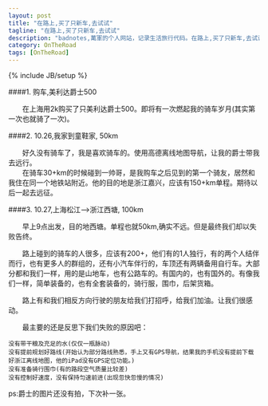 ```yaml
---
layout: post
title: "在路上,买了只新车,去试试"
tagline: "在路上,买了只新车,去试试"
description: "badnotes,萬軍的个人网站，记录生活旅行代码。在路上,买了只新车,去试试"
category: OnTheRoad 
tags: [OnTheRoad]
---
```

{% include JB/setup %}


####1. 购车,美利达爵士500

&emsp;&emsp;在上海用2k购买了只美利达爵士500。即将有一次燃起我的骑车岁月(其实第一次也就骑了一次)。

####2. 10.26,我家到童鞋家, 50km

&emsp;&emsp;好久没有骑车了，我是喜欢骑车的。使用高德离线地图导航，让我的爵士带我去远行。	
&emsp;&emsp;在骑车30+km的时候碰到一帅哥，是我购车之后见到的第一个骑友，居然和我住在同一个地铁站附近。他的目的地是浙江嘉兴，应该有150+km单程。期待以后一起去远征。

####3. 10.27,上海松江-->浙江西塘, 100km

&emsp;&emsp;早上9点出发，目的地西塘。单程也就50km,确实不远。但是最终我们却以失败告终。

&emsp;&emsp;路上碰到的骑车的人很多，应该有200+，他们有的1人独行，有的两个人结伴而行，也有更多人的群组的，还有小汽车伴行的，车顶还有两辆备用自行车。大部分都和我们一样，用的是山地车，也有公路车的。有国内的，也有国外的。有像我们一样，简单装备的，也有全套装备的，骑行服，围巾，后架货箱。

&emsp;&emsp;路上有和我们相反方向行驶的朋友给我们打招呼，给我们加油。让我们很感动。

&emsp;&emsp;最主要的还是反思下我们失败的原因吧：

	没有带干粮及充足的水(仅仅一瓶脉动)
	没有提前规划好路线(开始认为部分路线熟悉，手上又有GPS导航，结果我的手机没有提前下载好浙江离线地图，他的iPad没有GPS定位功能。)
	没有准备骑行围巾(有的路段空气质量比较差)
	没有控制好速度，没有保持匀速前进(出现忽快忽慢的情况)


ps:爵士的图片还没有拍，下次补一张。